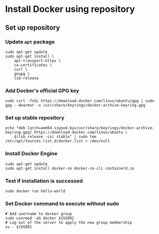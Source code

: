 # Install Docker using repository

## Set up repository

### Update `apt` package

```
sudo apt-get update
sudo apt-get install \ 
    apt-transport-https \
    ca-certificates \
    curl \
    gnupg \
    lsb-release
```

### Add Docker's official GPG key

```
sudo curl -fsSL https://download.docker.com/linux/ubuntu/gpg | sudo gpg --dearmor -o /usr/share/keyrings/docker-archive-keyring.gpg
```

### Set up stable repository

```
echo "deb [arch=amd64 signed-by=/usr/share/keyrings/docker-archive-keyring.gpg] https://download.docker.com/linux/ubuntu \
    $(lsb_release -cs) stable" | sudo tee /etc/apt/sources.list.d/docker.list > /dev/null
```

### Install Docker Engine

```
sudo apt-get update
sudo apt-get install docker-ce docker-ce-cli containerd.io
```


### Test if installation is successed

```
sudo docker run hello-world
```

### Set Docker command to execute without sudo

```
# Add username to docker group
sudo usermod -aG docker ${USER}
# Log out of the server to apply the new group membership
su - ${USER}
```